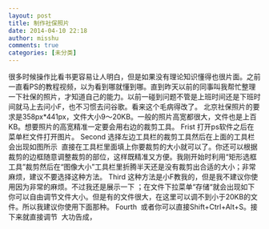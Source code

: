```yaml
---
layout: post
title: 制作社保照片
date: 2014-04-10 22:18
author: misshu
comments: true
categories: [未分类]
---
```

很多时候操作比看书更容易让人明白，但是如果没有理论知识懂得也很片面。之前一直看PS的教程视频，以为看到哪就懂到哪。直到昨天以前的同事叫我帮忙整理一下社保的照片，才知道自己的能力。以前一碰到问题不管是上班时间还是下班时间就马上去问小F，也不习惯去问谷歌。看来这个毛病得改了。
北京社保照片的要求是358px*441px，文件大小9～20KB。一般的照片高宽都很大，文件也是上百KB。想要照片的高宽精准一定要会用右边的裁剪工具。
<span id="more-20"></span>
Frist
打开ps软件之后在菜单栏文件打开图片。
Second
选择左边工具栏的裁剪工具然后在上面的工具栏会出现如图所示
<img src="http://pic.yupoo.com/wuhuting/DFFNO4kt/uJ1HS.jpg" alt="" />
直接在工具栏里面填上你要裁剪的大小就可以了。你还可以根据裁剪的边框随意调整裁剪的部位，这样既精准又方便。我刚开始时利用“矩形选框工具”裁剪然后在“图像大小”工具栏里折腾半天还是没有裁剪出合适的大小；非常麻烦，建议不要选择这种方法。
Third
这种方法是小F教我的，但是我不建议你使用因为非常的麻烦。不过我还是展示一下 ；在文件下拉菜单“存储“就会出现如下
<img src="http://pic.yupoo.com/wuhuting/DFFNViOT/qx7EV.jpg" alt="" />
你可以自由调节文件大小。但是有的文件很大，在这里可以调不到小于20KB的文件。所以我建议你使用下面那种。
Fourth
<img src="http://pic.yupoo.com/wuhuting/DFFNWdgB/hoO6w.jpg" alt="" />
或者你可以直接Shift+Ctrl+Alt+S。接下来就直接调节
<img src="http://pic.yupoo.com/wuhuting/DFFO3lOp/LYAXC.jpg" alt="" />
大功告成，
